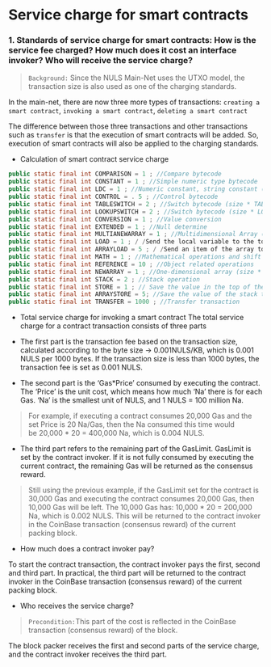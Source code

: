 # Service charge for smart contracts

### 1. Standards of service charge for smart contracts: How is the service fee charged? How much does it cost an interface invoker? Who will receive the service charge?

> `Background:` Since the NULS Main-Net uses the UTXO model, the transaction size is also used as one of the charging standards.

In the main-net, there are now three more types of transactions: `creating a smart contract`, `invoking a smart contract`, `deleting a smart contract`

The difference between those three transactions and other transactions such as `transfer` is that the execution of smart contracts will be added. So, execution of smart contracts will also be applied to the charging standards.

* Calculation of smart contract service charge 

```java
public static final int COMPARISON = 1 ; //Compare bytecode 
public static final int CONSTANT = 1 ; //Simple numeric type bytecode 
public static final int LDC = 1 ; //Numeric constant, string constant (length * LDC) 
public static final int CONTROL = . 5 ; //Control bytecode 
public static final int TABLESWITCH = 2 ; //Switch bytecode (size * TABLESWITCH) 
public static final int LOOKUPSWITCH = 2 ; //Switch bytecode (size * LOOKUPSWITCH) 
public static final int CONVERSION = 1 ; //Value conversion 
public static final int EXTENDED = 1 ; //Null determine 
public static final int MULTIANEWARRAY = 1 ; //Multidimensional Array (size * MULTIANEWARRAY) 
public static final int LOAD = 1 ; / /Send the local variable to the top of the stack 
public static final int ARRAYLOAD = 5 ; / /Send an item of the array to the top of the stack
public static final int MATH = 1 ; //Mathematical operations and shift operations 
public static final int REFERENCE = 10 ; //Object related operations 
public static final int NEWARRAY = 1 ; //One-dimensional array (size * NEWARRAY) 
public static final int STACK = 2 ; //Stack operation 
public static final int STORE = 1 ; // Save the value in the top of the stack to a local variable 
public static final int ARRAYSTORE = 5; //Save the value of the stack to an array 
public static final int TRANSFER = 1000 ; //Transfer transaction

```

* Total service charge for invoking a smart contract 
The total service charge for a contract transaction consists of three parts
- The first part is the transaction fee based on the transaction size, calculated according to the byte size -> 0.001NULS/KB, which is 0.001 NULS per 1000 bytes. If the transaction size is less than 1000 bytes, the transaction fee is set as 0.001 NULS.

- The second part is the ‘Gas*Price’ consumed by executing the contract. The ‘Price’ is the unit cost, which means how much ‘Na’ there is for each Gas. ‘Na’ is the smallest unit of NULS, and 1 NULS = 100 million Na.
> For example, if executing a contract consumes 20,000 Gas and the set Price is 20 Na/Gas, then the Na consumed this time would be 20,000 * 20 = 400,000 Na, which is 0.004 NULS.

- The third part refers to the remaining part of the GasLimit. GasLimit is set by the contract invoker. If it is not fully consumed by executing the current contract, the remaining Gas will be returned as the consensus reward.
> Still using the previous example, if the GasLimit set for the contract is 30,000 Gas and executing the contract consumes 20,000 Gas, then 10,000 Gas will be left. The 10,000 Gas has: 10,000 * 20 = 200,000 Na, which is 0.002 NULS. This will be returned to the contract invoker in the CoinBase transaction (consensus reward) of the current packing block.

* How much does a contract invoker pay?

To start the contract transaction, the contract invoker pays the first, second and third part. In practical, the third part will be returned to the contract invoker in the CoinBase transaction (consensus reward) of the current packing block.

* Who receives the service charge?

> `Precondition:`This part of the cost is reflected in the CoinBase transaction (consensus reward) of the block.

The block packer receives the first and second parts of the service charge, and the contract invoker receives the third part.